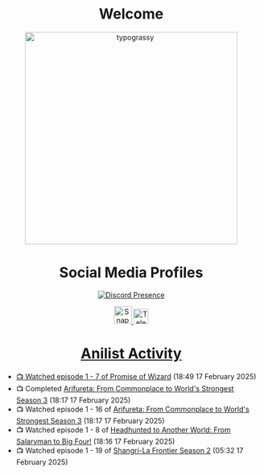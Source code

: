 <div align="center">

# Welcome
<a href="https://github.com/kawarimidoll/typograssy">
    <img alt="typograssy" src="https://typograssy.deno.dev/api?text=%E3%82%88%E3%81%86%E3%81%93%E3%81%9D%E3%81%BF%E3%81%AA%E3%81%95%E3%82%93%20-%20Sheby--&&l0=none&l1=82d9d0&l2=027353&l3=038c4c&l4=01402e&bg=none&frame=none&speed=100&comment=" width="421.99">
</a>

</div>

<div align="center">

# Social Media Profiles

[![Discord Presence](https://lanyard.cnrad.dev/api/612532963938271232)](https://discord.com/users/612532963938271232)


<a href="https://www.snapchat.com/add/a.sheby" title="Snapchat Profile">
    <img src="https://www.freepnglogos.com/uploads/snapchat-logo-png-0.png" width="35" alt="Snapchat Logo" />


<a href="https://t.me/ASheby" title="Telegram Profile">
    <img src="https://www.freepnglogos.com/uploads/telegram-logo-png-0.png" width="30" alt="Telegram Logo" />


</div>

<div align="center">

# Anilist Activity

</div>

<!-- ANILIST_ACTIVITY:start -->

-   📺 Watched episode 1 - 7 of [Promise of Wizard](https://anilist.co/anime/170916) (18:49 17 February 2025)
-   📺 Completed [Arifureta: From Commonplace to World's Strongest Season 3](https://anilist.co/anime/154473) (18:17 17 February 2025)
-   📺 Watched episode 1 - 16 of [Arifureta: From Commonplace to World's Strongest Season 3](https://anilist.co/anime/154473) (18:17 17 February 2025)
-   📺 Watched episode 1 - 8 of [Headhunted to Another World: From Salaryman to Big Four!](https://anilist.co/anime/179689) (18:16 17 February 2025)
-   📺 Watched episode 1 - 19 of [Shangri-La Frontier Season 2](https://anilist.co/anime/176508) (05:32 17 February 2025)

<!-- ANILIST_ACTIVITY:end -->
